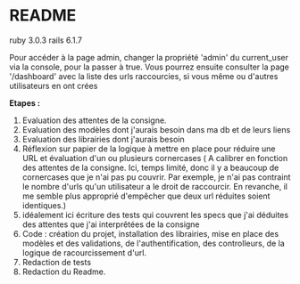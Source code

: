 # README
ruby 3.0.3
rails 6.1.7

Pour accéder à la page admin, changer la propriété 'admin' du current_user via la console, pour la passer à true. Vous pourrez ensuite consulter la page '/dashboard' avec la liste des urls raccourcies, si vous même ou d'autres utilisateurs en ont crées


__Etapes :__  
1. Evaluation des attentes de la consigne.  
2. Evaluation des modèles dont j'aurais besoin dans ma db et de leurs liens  
3. Evaluation des librairies dont j'aurais besoin  
4. Réflexion sur papier de la logique à mettre en place pour réduire une URL et évaluation d'un ou plusieurs cornercases ( A calibrer en fonction des attentes de la consigne. Ici, temps limité, donc il y a beaucoup de cornercases que je n'ai pas pu couvrir. Par exemple, je n'ai pas contraint le nombre d'urls qu'un utilisateur a le droit de raccourcir. En revanche, il me semble plus approprié d'empêcher que deux url réduites soient identiques.)  
5. idéalement ici écriture des tests qui couvrent les specs que j'ai déduites des attentes que j'ai interprêtées de la consigne  
6. Code : création du projet, installation des librairies, mise en place des modèles et des validations, de l'authentification, des controlleurs, de la logique de racourcissement d'url.  
7. Redaction de tests  
8. Redaction du Readme.
